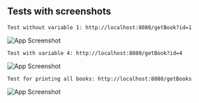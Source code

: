 
## Tests with screenshots

    Test without variable 1: http://localhost:8080/getBook?id=1
![App Screenshot](https://i.imgur.com/D7Ad2sm.png)

    Test with variable 4: http://localhost:8080/getBook?id=4
![App Screenshot](https://i.imgur.com/7zXulVM.png)

    Test for printing all books: http://localhost:8080/getBooks
![App Screenshot](https://i.imgur.com/u1RaxL0.png)
